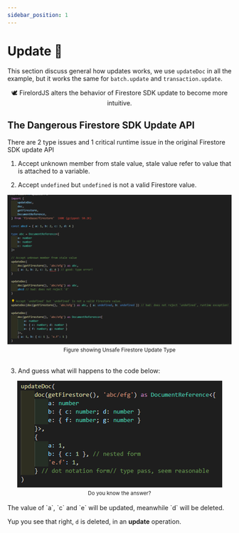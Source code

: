 ```yaml
---
sidebar_position: 1
---
```


# Update 🍃

This section discuss general how updates works, we use `updateDoc` in all the example, but it works the same for `batch.update` and `transaction.update`.

<div align='center'>
🕊 FirelordJS alters the behavior of Firestore SDK update to become more intuitive.
</div>

## The Dangerous Firestore SDK Update API

There are 2 type issues and 1 critical runtime issue in the original Firestore SDK update API

1. Accept unknown member from stale value, stale value refer to value that is attached to a variable.

2. Accept `undefined` but `undefined` is not a valid Firestore value.

<div align='center'><img src='https://github.com/tylim88/FirelordJSDoc/blob/main/static/img/update1.png?raw=true' /></div>
<div align='center'><small>Figure showing Unsafe Firestore Update Type</small></div>
<br/>

3. And guess what will happens to the code below:

<div align='center'><img src='https://github.com/tylim88/FirelordJSDoc/blob/main/static/img/update2.png?raw=true' /></div>
<div align='center'><small>Do you know the answer?</small></div>
<br/>
The value of `a`, `c` and `e` will be updated, meanwhile `d` will be deleted.

Yup you see that right, `d` is deleted, in an **update** operation.
